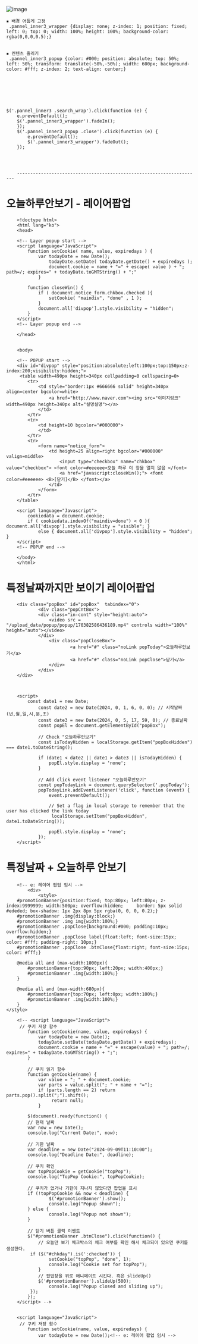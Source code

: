 ![image](https://github.com/YENAZIGMINA/Publilshing/assets/129706758/76afb239-789e-4108-8f21-2c6f3316b5dd)


    ▪ 배경 어둡게 고정
     .pannel_inner3_wrapper {display: none; z-index: 1; position: fixed; left: 0; top: 0; width: 100%; height: 100%; background-color: rgba(0,0,0,0.5);}

 
    ▪ 컨텐츠 올리기
     .pannel_inner3_popup {color: #000; position: absolute; top: 50%; left: 50%; transform: translate(-50%,-50%); width: 600px; background-color: #fff; z-index: 2; text-align: center;}







    $('.pannel_inner3 .search_wrap').click(function (e) {
        e.preventDefault();
        $('.pannel_inner3_wrapper').fadeIn();
        });
        $('.pannel_inner3_popup .close').click(function (e) {
            e.preventDefault();
            $('.pannel_inner3_wrapper').fadeOut();
        });




        ---------------------------------------------------------------------


# 오늘하루안보기 - 레이어팝업

        <!doctype html>
        <html lang="ko">
        <head>

        <!-- Layer popup start -->
        <script language="JavaScript">
		    function setCookie( name, value, expiredays ) {
			    var todayDate = new Date();
				    todayDate.setDate( todayDate.getDate() + expiredays );
				    document.cookie = name + "=" + escape( value ) + "; path=/; expires=" + todayDate.toGMTString() + ";"
			    }

		    function closeWin() {
			    if ( document.notice_form.chkbox.checked ){
				    setCookie( "maindiv", "done" , 1 );
			    }
			    document.all['divpop'].style.visibility = "hidden";
		    }
	    </script>
        <!-- Layer popup end -->

        </head>

        
        <body>
   
        <!-- POPUP start -->
        <div id="divpop" style="position:absolute;left:100px;top:150px;z-index:200;visibility:hidden;">
         <table width=490px height=340px cellpadding=0 cellspacing=0>
	        <tr>
	        	<td style="border:1px #666666 solid" height=340px align=center bgcolor=white> 
	        		<a href="http://www.naver.com"><img src="이미지링크" width=490px height=340px alt="설명설명"></a>
	        	</td>
	        </tr>
	        <tr>
	        	<td height=10 bgcolor="#000000">
	        	</td>
	        </tr>
	        <tr>
		        <form name="notice_form">
		        	<td height=25 align=right bgcolor="#000000" valign=middle>
		        		<input type="checkbox" name="chkbox" value="checkbox"> <font color=#eeeeee>오늘 하루 이 창을 열지 않음 </font>
		        		<a href="javascript:closeWin();"> <font color=#eeeeee> <B>[닫기]</B> </font></a>
	        		</td> 
	        	</form>
        	</tr>
        </table>

        <script language="Javascript">
	        cookiedata = document.cookie;   
        	if ( cookiedata.indexOf("maindiv=done") < 0 ){ document.all['divpop'].style.visibility = "visible"; }
        		else { document.all['divpop'].style.visibility = "hidden"; }
        </script>
        <!-- POPUP end -->

        </body>
        </html>





 # 특정날짜까지만 보이기 레이어팝업


		<div class="popBox" id="popBox"  tabindex="0">
    			<div class="popCntBox">
				<div class="in-cont" style="height:auto">
					<video src = "/upload_data/popup/popup/170382586436189.mp4" controls width="100%" height="auto"></video>
				</div>
        			<div class="popCloseBox">
            				<a href="#" class="noLink popToday">오늘하루안보기</a>
            				<a href="#" class="noLink popClose">닫기</a>
        			</div>
    			</div>
		</div>



		<script>
   			const date1 = new Date;
    			const date2 = new Date(2024, 0, 1, 6, 0, 0); // 시작날짜 (년,월,일,시,분,초)
    			const date3 = new Date(2024, 0, 5, 17, 59, 0); // 종료날짜
    			const popEl = document.getElementById("popBox");

    			// Check "오늘하루안보기" 
    			const isTodayHidden = localStorage.getItem("popBoxHidden") === date1.toDateString();

    			if (date1 < date2 || date1 > date3 || isTodayHidden) {
        			popEl.style.display = 'none';
    			}

    			// Add click event listener "오늘하루안보기"
    			const popTodayLink = document.querySelector('.popToday');
    			popTodayLink.addEventListener('click', function (event) {
        			event.preventDefault();

        			// Set a flag in local storage to remember that the user has clicked the link today
       				 localStorage.setItem("popBoxHidden", date1.toDateString());

        			popEl.style.display = 'none';
    			});
		</script> 





# 특정날짜 + 오늘하루 안보기
 
		<!-- e: 레이어 팝업 임시 -->
    		<div>
        		<style>
		#promotionBanner{position:fixed; top:80px; left:80px; z-index:9999999; width:500px; overflow:hidden;     border: 5px solid #ededed; box-shadow: 1px 2px 8px 5px rgba(0, 0, 0, 0.2);}
		#promotionBanner .img{display:block;}
		#promotionBanner .img img{width:100%;}
		#promotionBanner .popClose{background:#000; padding:10px; overflow:hidden;}
		#promotionBanner .popClose label{float:left; font-size:15px; color: #fff; padding-right: 10px;}
		#promotionBanner .popClose .btnClose{float:right; font-size:15px; color: #fff;}
	
		@media all and (max-width:1000px){
			#promotionBanner{top:90px; left:20px; width:400px;}
			#promotionBanner .img{width:100%;}
		}
	
		@media all and (max-width:680px){
			#promotionBanner{top:70px; left:0px; width:100%;}
			#promotionBanner .img{width:100%;}
		}
	</style>

		<!-- <script language="JavaScript">
   		 // 쿠키 저장 함수
    		function setCookie(name, value, expiredays) {
        		var todayDate = new Date();
        		todayDate.setDate(todayDate.getDate() + expiredays);
        		document.cookie = name + "=" + escape(value) + "; path=/; expires=" + todayDate.toGMTString() + ";";
    		}

    		// 쿠키 읽기 함수
    		function getCookie(name) {
        		var value = "; " + document.cookie;
       		 	var parts = value.split("; " + name + "=");
        		if (parts.length == 2) return parts.pop().split(";").shift();
       				 return null;
    			}

    		$(document).ready(function() {
        	// 현재 날짜
        	var now = new Date();
        	console.log("Current Date:", now);

        	// 기한 날짜
        	var deadline = new Date("2024-09-09T11:10:00");
        	console.log("Deadline Date:", deadline);

        	// 쿠키 확인
        	var topPopCookie = getCookie("topPop");
        	console.log("TopPop Cookie:", topPopCookie);

        	// 쿠키가 없거나 기한이 지나지 않았다면 팝업을 표시
        	if (!topPopCookie && now < deadline) {
            		$('#promotionBanner').show();
            		console.log("Popup shown");
        	} else {
            		console.log("Popup not shown");
        	}

        	// 닫기 버튼 클릭 이벤트
        	$("#promotionBanner .btnClose").click(function() {
            	// 오늘만 보기 체크박스의 체크 여부를 확인 해서 체크되어 있으면 쿠키를 생성한다.
           	 if ($("#chkday").is(':checked')) {
                	setCookie("topPop", "done", 1);
                	console.log("Cookie set for topPop");
            	}
            	// 팝업창을 위로 애니메이트 시킨다. 혹은 slideUp()
            	$('#promotionBanner').slideUp(500);
            		console.log("Popup closed and sliding up");
       		 });
    		});
		</script> -->


		<script language="JavaScript">
   		 // 쿠키 저장 함수
    		function setCookie(name, value, expiredays) {
       			var todayDate = new Date();<!-- e: 레이어 팝업 임시 -->
<div>
	<style>
#promotionBanner{position:fixed; top:80px; left:80px; z-index:9999999; width:500px; overflow:hidden;     border: 5px solid #ededed; box-shadow: 1px 2px 8px 5px rgba(0, 0, 0, 0.2);}
#promotionBanner .img{display:block;}
#promotionBanner .img img{width:100%;}
#promotionBanner .popClose{background:#000; padding:10px; overflow:hidden;}
#promotionBanner .popClose label{float:left; font-size:15px; color: #fff; padding-right: 10px;}
#promotionBanner .popClose .btnClose{float:right; font-size:15px; color: #fff;}

@media all and (max-width:1000px){
#promotionBanner{top:90px; left:20px; width:400px;}
#promotionBanner .img{width:100%;}
}

@media all and (max-width:680px){
#promotionBanner{top:70px; left:0px; width:100%;}
#promotionBanner .img{width:100%;}
}
</style>




<script language="JavaScript">
// 쿠키 저장 함수
function setCookie(name, value, expiredays) {
	   var todayDate = new Date();
	todayDate.setDate(todayDate.getDate() + expiredays);
	document.cookie = name + "=" + encodeURIComponent(value) + "; path=/; expires=" + todayDate.toUTCString() + ";";
}

// 쿠키 읽기 함수
function getCookie(name) {
	var value = "; " + document.cookie;
	var parts = value.split("; " + name + "=");
	if (parts.length === 2) return decodeURIComponent(parts.pop().split(";").shift());
			return null;
}

$(document).ready(function() {
	// 현재 날짜
	var now = new Date();
	console.log("Current Date:", now);

	// 기한 날짜
	var deadline = new Date("2024-09-09T14:10:00");
	console.log("Deadline Date:", deadline);

	// 쿠키 확인
	var topPopCookie = getCookie("topPop");
	console.log("TopPop Cookie:", topPopCookie);

	// 쿠키가 없거나 기한이 지나지 않았다면 팝업을 표시
		if (!topPopCookie && now < deadline) {
			$('#promotionBanner').show();
				console.log("Popup shown");
		} else {
				$('#promotionBanner').hide();
				console.log("Popup not shown");
	}

	// 닫기 버튼 클릭 이벤트
		$("#promotionBanner .btnClose").click(function() {
			// 오늘만 보기 체크박스의 체크 여부를 확인해서 체크되어 있으면 쿠키를 생성한다.
			if ($("#chkday").is(':checked')) {
				setCookie("topPop", "done", 1);
				console.log("Cookie set for topPop");
			}
			// 팝업창을 위로 애니메이트 시킨다. 혹은 slideUp()
			$('#promotionBanner').slideUp(500);
			console.log("Popup closed and sliding up");
		});
	});
</script>


<div id="promotionBanner" style="display:none;">
<div class="popContents">
	<a href="#n" class="img"><img src="https://cdn.pixabay.com/photo/2023/08/01/06/19/iceberg-8162195_1280.jpg" alt="고성공룡박물관 추석 연휴 운영 안내"></a>
	<div class="popClose">
		<input type="checkbox" value="checkbox" name="chkbox" id="chkday"/><label for="chkday">오늘 하루 그만보기 </label>
		<a href="#none" class="btnClose">닫기</a>
	</div>
</div>
</div>

<script language="Javascript">
//저장된 해당 쿠키가 있으면 창을 안 띄운다 없으면 뛰운다.
cookiedata = document.cookie;
if ( cookiedata.indexOf("topPop=done") < 0 ){
	document.all['promotionBanner'].style.display = "block";
	}
else {
	document.all['promotionBanner'].style.display = "none";
}
</script>
</div>
<!-- e: 레이어 팝업 임시 -->
